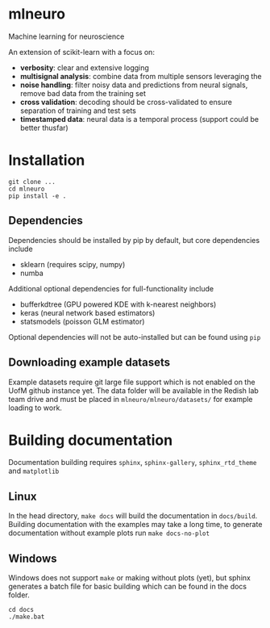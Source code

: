 # mlneuro

Machine learning for neuroscience

An extension of scikit-learn with a focus on:
- **verbosity**: clear and extensive logging
- **multisignal analysis**: combine data from multiple sensors leveraging the 
- **noise handling**: filter noisy data and predictions from neural signals, remove bad data from the training set
- **cross validation**: decoding should be cross-validated to ensure separation of training and test sets
- **timestamped data**: neural data is a temporal process (support could be better thusfar)

# Installation

```
git clone ...
cd mlneuro
pip install -e .
```

## Dependencies

Dependencies should be installed by pip by default, but core dependencies include

- sklearn (requires scipy, numpy)
- numba

Additional optional dependencies for full-functionality include

- bufferkdtree (GPU powered KDE with k-nearest neighbors)
- keras (neural network based estimators)
- statsmodels (poisson GLM estimator)

Optional dependencies will not be auto-installed but can be found using ``pip``

## Downloading example datasets

Example datasets require git large file support which is not enabled on the UofM github instance yet. The data folder will be available in the Redish lab team drive and 
must be placed in ``mlneuro/mlneuro/datasets/`` for example loading to work.

# Building documentation

Documentation building requires ``sphinx``, ``sphinx-gallery``, ``sphinx_rtd_theme`` and ``matplotlib``

## Linux

In the head directory, ``make docs`` will build the documentation in
``docs/build``. Building documentation with the examples may take a long time, to generate documentation without example plots run ``make docs-no-plot``

## Windows

Windows does not support ``make`` or making without plots (yet), but sphinx generates a batch file for basic building which can be found in the docs folder.

```
cd docs
./make.bat
```